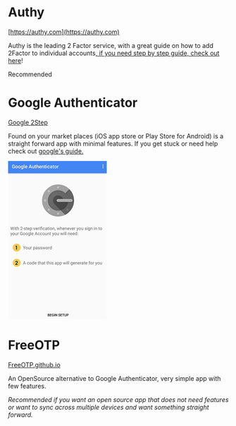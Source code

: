 # Authy

[https://authy.com](https://authy.com)                                                                         [   ](/antivirus.md)                                                                    

Authy is the leading 2 Factor service, with a great guide on how to add 2Factor to individual accounts[, if you need step by step guide, check out here](https://authy.com/guides/)!

Recommended

# Google Authenticator

[Google 2Step  ](https://www.google.com/landing/2step/)                                                               [   ](/antivirus.md)                                                                                                

Found on your market places \(iOS app store or Play Store for Android\) is a straight forward app with minimal features. If you get stuck or need help check out [google's guide.](https://support.google.com/accounts/answer/1066447?hl=en)

![](/assets/gauth.png)

# FreeOTP

[FreeOTP.github.io   ](https://freeotp.github.io/)                                                                        [   ](/antivirus.md)                                                                   

An OpenSource alternative to Google Authenticator, very simple app with few features.

_Recommended if you want an open source app that does not need features or want to sync across multiple devices and want something straight forward._

